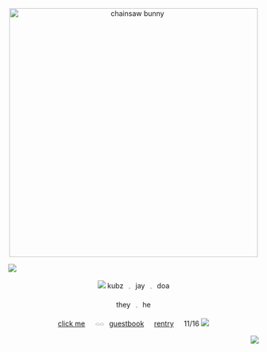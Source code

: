 <div align="center">
<img src="https://files.catbox.moe/hyamrj.png" alt="chainsaw bunny" width="500" height="auto">
  
<div/>
  <div align="left">
    
  ![](https://files.catbox.moe/wpyls5.png)

<div/>
  <div align="center">
    
![](https://files.catbox.moe/hkpx3q.png)
kubz⠀𓈒⠀jay⠀𓈒⠀doa

they⠀𓈒⠀he
 
 [click me](https://open.spotify.com/artist/4hR6Bm9YYtktXzjmKhb1Cn?si=LGGKYX7FSvuYRsp6fhf3mg)⠀⠀𓏏𓏏⠀[guestbook](https://brakence.atabook.org/)⠀⠀[rentry](https://rentry.co/vol_333)⠀⠀11/16
![](https://files.catbox.moe/xcy06t.png)

<div/>

<div align="right">
  
![](https://files.catbox.moe/rd0wr1.png)

<div/>
